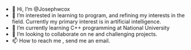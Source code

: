 - 👋 Hi, I’m @Josephwcox
- 👀 I’m interested in learning to program, and refining my interests in the field. Currently my primary interest is in artificial intelligence.
- 🌱 I’m currently learning C++ programming at National University
- 💞️ I’m looking to collaborate on ne and challenging projects. 
- 📫 How to reach me , send me an email. 

<!---
Josephwcox/Josephwcox is a ✨ special ✨ repository because its `README.md` (this file) appears on your GitHub profile.
You can click the Preview link to take a look at your changes.
--->
